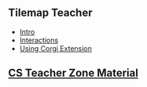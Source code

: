 ## Tilemap Teacher

* [Intro](/courses/csintro1/teacherzone/trimmed-notes/tilemap/intro)
* [Interactions](/courses/csintro1/teacherzone/trimmed-notes/tilemap/interactions)
* [Using Corgi Extension](/courses/csintro1/teacherzone/trimmed-notes/tilemap/extensions)

## [CS Teacher Zone Material](/courses/csintro1/teacherzone/trimmed-notes/teachers)